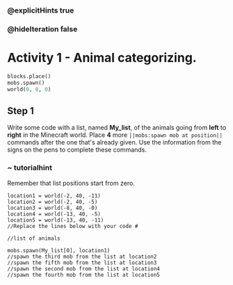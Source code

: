 ### @explicitHints true
### @hideIteration false 
# Activity 1 - Animal categorizing.

```python
blocks.place()
mobs.spawn()
world(0, 0, 0)
```

## Step 1
Write some code with a list, named **My_list**, of the animals going from **left** to **right** in the Minecraft world. 
Place **4** more `||mobs:spawn mob at position||` commands after the one that's already given. Use the information from the signs 
on the pens to complete these commands. 

### ~ tutorialhint 
Remember that list positions start from zero. 

```template 
location1 = world(-2, 40, -11)
location2 = world(-2, 40, -5)
location3 = world(-8, 40, -0)
location4 = world(-13, 40, -5)
location5 = world(-13, 40, -11)
//Replace the lines below with your code #   

//list of animals 

mobs.spawn(My_list[0], location1)
//spawn the third mob from the list at location2
//spawn the fifth mob from the list at location3
//spawn the second mob from the list at location4
//spawn the fourth mob from the list at location5
```
